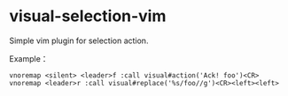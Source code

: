 # visual-selection-vim

Simple vim plugin for selection action.

Example：

```VimScript
vnoremap <silent> <leader>f :call visual#action('Ack! foo')<CR>
vnoremap <leader>r :call visual#replace('%s/foo//g')<CR><left><left>
```
